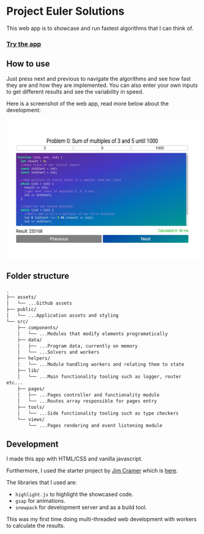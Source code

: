 # Project Euler Solutions
This web app is to showcase and run fastest algorithms that I can think of. 
### [Try the app](https://cometbroom.github.io/project_euler_solutions/)

## How to use
Just press next and previous to navigate the algorithms and see how fast they are and how they are implemented. You can also enter your own inputs to get different results and see the variability in speed.

Here is a screenshot of the web app, read more below about the development:

![Screenshot of the web app](./assets/home%20screenshot.PNG)

## Folder structure

```
.
├── assets/
│   └── ...Github assets
├── public/
│   └── ...Application assets and styling
└── src/
    ├── components/
    │   └── ...Modules that modify elements programatically
    ├── data/
    │   ├── ...Program data, currently on memory
    │   └── ...Solvers and workers
    ├── helpers/
    │   └── ...Module handling workers and relating them to state
    ├── lib/
    │   └── ...Main functionality tooling such as logger, router etc...
    ├── pages/
    │   ├── ...Pages controller and functionality module
    │   └── ...Routes array responsible for pages entry
    ├── tools/
    │   └── ...Side functionality tooling such as type checkers
    └── views/
        └── ...Pages rendering and event listening module
```

## Development
I made this app with HTML/CSS and vanilla javascript.

Furthermore, I used the starter project by [Jim Cramer](https://github.com/remarcmij) which is [here](https://github.com/remarcmij/vanilla-starter).

The libraries that I used are:
- `highlight.js` to highlight the showcased code.
- `gsap` for animations.
- `snowpack` for development server and as a build tool.

This was my first time doing multi-threaded web development with workers to calculate the results.

